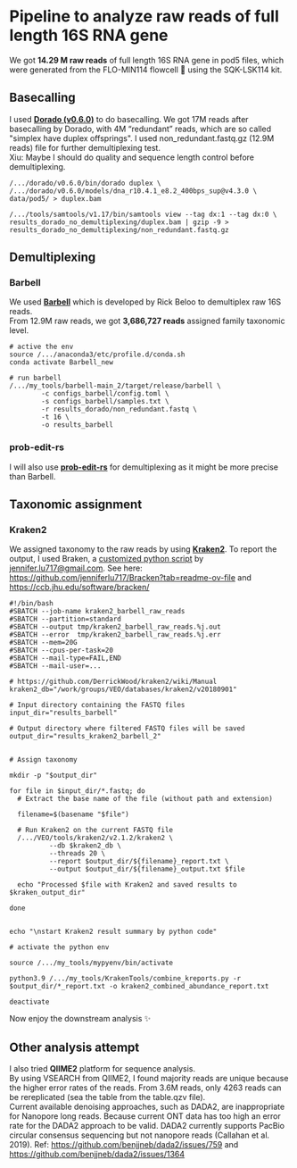 # Pipeline to analyze raw reads of full length 16S RNA gene
We got **14.29 M raw reads** of full length 16S RNA gene in pod5 files, which were generated from the FLO-MIN114 flowcell :dna: using the SQK-LSK114 kit.

## Basecalling
I used [**Dorado (v0.6.0)**](https://github.com/nanoporetech/dorado/tree/release-v0.6.0) to do basecalling.
We got 17M reads after basecalling by Dorado, with 4M “redundant” reads, which are so called "simplex have duplex offsprings". I used non_redundant.fastq.gz (12.9M reads) file for further demultiplexing test. \
Xiu: Maybe I should do quality and sequence length control before demultiplexing.
```
/.../dorado/v0.6.0/bin/dorado duplex \
/.../dorado/v0.6.0/models/dna_r10.4.1_e8.2_400bps_sup@v4.3.0 \
data/pod5/ > duplex.bam

/.../tools/samtools/v1.17/bin/samtools view --tag dx:1 --tag dx:0 \
results_dorado_no_demultiplexing/duplex.bam | gzip -9 > results_dorado_no_demultiplexing/non_redundant.fastq.gz
```
## Demultiplexing
### Barbell
We used [**Barbell**](https://github.com/rickbeeloo/barbell) which is developed by Rick Beloo to demultiplex raw 16S reads. \
From 12.9M raw reads, we got **3,686,727 reads** assigned family taxonomic level.
```
# active the env
source /.../anaconda3/etc/profile.d/conda.sh
conda activate Barbell_new

# run barbell
/.../my_tools/barbell-main_2/target/release/barbell \
        -c configs_barbell/config.toml \
        -s configs_barbell/samples.txt \
        -r results_dorado/non_redundant.fastq \
        -t 16 \
        -o results_barbell
```

### prob-edit-rs
I will also use [**prob-edit-rs**](https://github.com/rickbeeloo/prob-edit-rs) for demultiplexing as it might be more precise than Barbell.

## Taxonomic assignment
### Kraken2
We assigned taxonomy to the raw reads by using [**Kraken2**](https://github.com/DerrickWood/kraken2/wiki/Manual). To report the output, I used Braken, a [customized python script](https://combine_kreports.py)  by jennifer.lu717@gmail.com. See here: https://github.com/jenniferlu717/Bracken?tab=readme-ov-file and https://ccb.jhu.edu/software/bracken/
```
#!/bin/bash
#SBATCH --job-name kraken2_barbell_raw_reads
#SBATCH --partition=standard
#SBATCH --output tmp/kraken2_barbell_raw_reads.%j.out
#SBATCH --error  tmp/kraken2_barbell_raw_reads.%j.err
#SBATCH --mem=20G
#SBATCH --cpus-per-task=20
#SBATCH --mail-type=FAIL,END
#SBATCH --mail-user=...

# https://github.com/DerrickWood/kraken2/wiki/Manual
kraken2_db="/work/groups/VEO/databases/kraken2/v20180901"

# Input directory containing the FASTQ files
input_dir="results_barbell"

# Output directory where filtered FASTQ files will be saved
output_dir="results_kraken2_barbell_2"


# Assign taxonomy

mkdir -p "$output_dir"

for file in $input_dir/*.fastq; do
  # Extract the base name of the file (without path and extension)

  filename=$(basename "$file")

  # Run Kraken2 on the current FASTQ file
  /.../VEO/tools/kraken2/v2.1.2/kraken2 \
          --db $kraken2_db \
          --threads 20 \
          --report $output_dir/${filename}_report.txt \
          --output $output_dir/${filename}_output.txt $file

  echo "Processed $file with Kraken2 and saved results to $kraken_output_dir"

done


echo "\nstart Kraken2 result summary by python code"

# activate the python env

source /.../my_tools/mypyenv/bin/activate

python3.9 /.../my_tools/KrakenTools/combine_kreports.py -r $output_dir/*_report.txt -o kraken2_combined_abundance_report.txt

deactivate
```

Now enjoy the downstream analysis :sparkles:

## Other analysis attempt
I also tried **QIIME2** platform for sequence analysis.\
By using VSEARCH from QIIME2, I found majority reads are unique because the higher error rates of the reads. From 3.6M reads, only 4263 reads can be rereplicated (sea the table from the table.qzv file).\
Current available denoising approaches, such as DADA2, are inappropriate for Nanopore long reads. Because current ONT data has too high an error rate for the DADA2 approach to be valid. DADA2 currently supports PacBio circular consensus sequencing but not nanopore reads (Callahan et al. 2019). Ref: https://github.com/benjjneb/dada2/issues/759 and https://github.com/benjjneb/dada2/issues/1364 



